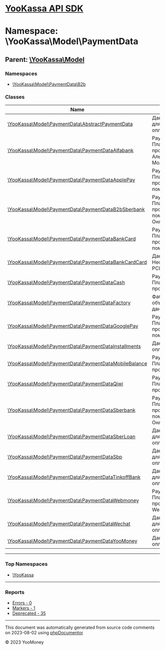 # [YooKassa API SDK](../home.md)

# Namespace: \YooKassa\Model\PaymentData

## Parent: [\YooKassa\Model](../namespaces/yookassa-model.md)

### Namespaces

* [\YooKassa\Model\PaymentData\B2b](../namespaces/yookassa-model-paymentdata-b2b.md)

### Classes

| Name | Summary |
| ---- | ------- |
| [\YooKassa\Model\PaymentData\AbstractPaymentData](../classes/YooKassa-Model-PaymentData-AbstractPaymentData.md) | Данные используемые для создания метода оплаты. |
| [\YooKassa\Model\PaymentData\PaymentDataAlfabank](../classes/YooKassa-Model-PaymentData-PaymentDataAlfabank.md) | PaymentDataAlfabank Платежные данные для проведения оплаты через Альфа Клик или Альфа Молнию. |
| [\YooKassa\Model\PaymentData\PaymentDataApplePay](../classes/YooKassa-Model-PaymentData-PaymentDataApplePay.md) | PaymentDataApplePay Платежные данные для проведения оплаты при помощи Apple Pay |
| [\YooKassa\Model\PaymentData\PaymentDataB2bSberbank](../classes/YooKassa-Model-PaymentData-PaymentDataB2bSberbank.md) | PaymentDataB2BSberbank Платежные данные для проведения оплаты при помощи Сбербанк Бизнес Онлайн. |
| [\YooKassa\Model\PaymentData\PaymentDataBankCard](../classes/YooKassa-Model-PaymentData-PaymentDataBankCard.md) | PaymentDataBankCard Платежные данные для проведения оплаты при помощи банковской карты |
| [\YooKassa\Model\PaymentData\PaymentDataBankCardCard](../classes/YooKassa-Model-PaymentData-PaymentDataBankCardCard.md) | Данные банковской карты Необходим при оплате PCI-DSS данными. |
| [\YooKassa\Model\PaymentData\PaymentDataCash](../classes/YooKassa-Model-PaymentData-PaymentDataCash.md) | PaymentDataCash Платежные данные для проведения оплаты Qiwi. |
| [\YooKassa\Model\PaymentData\PaymentDataFactory](../classes/YooKassa-Model-PaymentData-PaymentDataFactory.md) | Фабрика создания объекта платежных данных из массива |
| [\YooKassa\Model\PaymentData\PaymentDataGooglePay](../classes/YooKassa-Model-PaymentData-PaymentDataGooglePay.md) | PaymentDataGooglePay Платежные данные для проведения оплаты при помощи Google Pay. |
| [\YooKassa\Model\PaymentData\PaymentDataInstallments](../classes/YooKassa-Model-PaymentData-PaymentDataInstallments.md) | Данные для проведения оплаты по частям |
| [\YooKassa\Model\PaymentData\PaymentDataMobileBalance](../classes/YooKassa-Model-PaymentData-PaymentDataMobileBalance.md) | PaymentDataMobileBalance Платежные данные для проведения оплаты Qiwi. |
| [\YooKassa\Model\PaymentData\PaymentDataQiwi](../classes/YooKassa-Model-PaymentData-PaymentDataQiwi.md) | PaymentDataQiwi Платежные данные для проведения оплаты Qiwi. |
| [\YooKassa\Model\PaymentData\PaymentDataSberbank](../classes/YooKassa-Model-PaymentData-PaymentDataSberbank.md) | PaymentDataSberbank Платежные данные для проведения оплаты при помощи Сбербанк Онлайн. |
| [\YooKassa\Model\PaymentData\PaymentDataSberLoan](../classes/YooKassa-Model-PaymentData-PaymentDataSberLoan.md) | Данные используемые для создания метода оплаты. |
| [\YooKassa\Model\PaymentData\PaymentDataSbp](../classes/YooKassa-Model-PaymentData-PaymentDataSbp.md) | Данные используемые для создания метода оплаты. |
| [\YooKassa\Model\PaymentData\PaymentDataTinkoffBank](../classes/YooKassa-Model-PaymentData-PaymentDataTinkoffBank.md) | Данные используемые для создания метода оплаты. |
| [\YooKassa\Model\PaymentData\PaymentDataWebmoney](../classes/YooKassa-Model-PaymentData-PaymentDataWebmoney.md) | PaymentDataWebmoney Платежные данные для проведения оплаты Webmoney. |
| [\YooKassa\Model\PaymentData\PaymentDataWechat](../classes/YooKassa-Model-PaymentData-PaymentDataWechat.md) | Данные используемые для создания метода оплаты. |
| [\YooKassa\Model\PaymentData\PaymentDataYooMoney](../classes/YooKassa-Model-PaymentData-PaymentDataYooMoney.md) | Данные для проведения оплаты через ЮMoney |

---

### Top Namespaces

* [\YooKassa](../namespaces/yookassa.md)

---

### Reports
* [Errors - 0](../reports/errors.md)
* [Markers - 1](../reports/markers.md)
* [Deprecated - 35](../reports/deprecated.md)

---

This document was automatically generated from source code comments on 2023-08-02 using [phpDocumentor](http://www.phpdoc.org/)

&copy; 2023 YooMoney